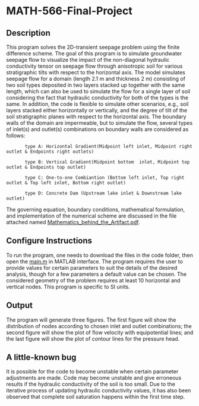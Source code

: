 # MATH-566-Final-Project

## Description 

This program solves the 2D-transient seepage problem using the finite difference scheme. The goal of this program is to simulate groundwater seepage flow to visualize the impact of the non-diagonal hydraulic conductivity tensor on seepage flow through anisotropic soil for various stratigraphic tilts with respect to the horizontal axis. The model simulates seepage flow for a domain (length 2.1 m and thickness 2 m) consisting of two soil types deposited in two layers stacked up together with the same length, which can also be used to simulate the flow for a single layer of soil considering the fact that hydraulic conductivity for both of the types is the same. In addition, the code is flexible to simulate other scenarios, e.g., soil layers stacked either horizontally or vertically, and the degree of tilt of the soil stratigraphic planes with respect to the horizontal axis. The boundary walls of the domain are impermeable, but to simulate the flow, several types of inlet(s) and outlet(s) combinations on boundary walls are considered as follows:

           type A: Horizontal Gradient(Midpoint left inlet, Midpoint right outlet & Endpoints right outlets)

           type B: Vertical Gradient(Midpoint bottom  inlet, Midpoint top outlet & Endpoints top outlet) 

           type C: One-to-one Combiantion (Bottom left inlet, Top right outlet & Top left inlet, Bottom right outlet)

           type D: Concrete Dam (Upstream lake inlet & Downstream lake outlet)

The governing equation, boundary conditions, mathematical formulation, and implementation of the numerical scheme are discussed in the file attached named [Mathematics_behind_the_Artifact.pdf](./Mathematics_behind_the_Artifact.pdf).

## Configure Instructions
To run the program, one needs to download the files in the code folder, then open the [main.m](./main.m) in MATLAB interface. The program requires the user to provide values for certain parameters to suit the details of the desired analysis, though for a few parameters a default value can be chosen. The considered geometry of the problem requires at least 10 horizontal and vertical nodes. This program is specific to SI units.

## Output
The program will generate three figures. The first figure will show the distribution of nodes according to chosen inlet and outlet combinations; the second figure will show the plot of flow velocity with equipotential lines; and the last figure will show the plot of contour lines for the pressure head.

## A little-known bug
It is possible for the code to become unstable when certain parameter adjustments are made. Code may become unstable and give erroneous results if the hydraulic conductivity of the soil is too small. Due to the iterative process of updating hydraulic conductivity values, it has also been observed that complete soil saturation happens within the first time step.
